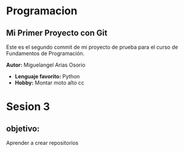 # Programacion

## Mi Primer Proyecto con Git

Este es el segundo commit de mi proyecto de prueba para el curso de Fundamentos de Programación.

**Autor:** Miguelangel Arias Osorio
- **Lenguaje favorito:** Python
- **Hobby:** Montar moto alto cc

# Sesion 3
## objetivo: 
Aprender a crear repositorios